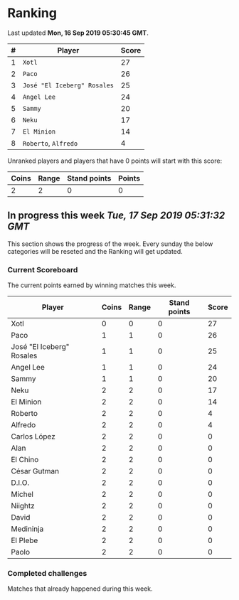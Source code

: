 # Ranking

Last updated **Mon, 16 Sep 2019 05:30:45 GMT**.

|#|Player|Score|
|-|------|-----|
|1|`Xotl`|27|
|2|`Paco`|26|
|3|`José "El Iceberg" Rosales`|25|
|4|`Angel Lee`|24|
|5|`Sammy`|20|
|6|`Neku`|17|
|7|`El Minion`|14|
|8|`Roberto`, `Alfredo`|4|

Unranked players and players that have 0 points will start with this score:

|Coins|Range|Stand points|Points|
|-----|-----|------------|------|
|2|2|0|0|

## In progress this week *Tue, 17 Sep 2019 05:31:32 GMT*
This section shows the progress of the week. Every sunday the below categories will be reseted and the Ranking will get updated.

### Current Scoreboard
The current points earned by winning matches this week.

|Player|Coins|Range|Stand points|Score|
|------|-----|-----|------------|-----|
|Xotl|0|0|0|27|
|Paco|1|1|0|26|
|José "El Iceberg" Rosales|1|1|0|25|
|Angel Lee|1|1|0|24|
|Sammy|1|1|0|20|
|Neku|2|2|0|17|
|El Minion|2|2|0|14|
|Roberto|2|2|0|4|
|Alfredo|2|2|0|4|
|Carlos López|2|2|0|0|
|Alan|2|2|0|0|
|El Chino|2|2|0|0|
|César Gutman|2|2|0|0|
|D.I.O.|2|2|0|0|
|Michel|2|2|0|0|
|Niightz|2|2|0|0|
|David|2|2|0|0|
|Medininja|2|2|0|0|
|El Plebe|2|2|0|0|
|Paolo|2|2|0|0|

### Completed challenges
Matches that already happened during this week.


